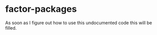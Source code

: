 factor-packages
===============

As soon as I figure out how to use this undocumented code this will be filled.
